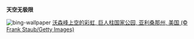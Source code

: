 
**天空无极限**

![bing-wallpaper](https://www.bing.com/th?id=OHR.SaguaroRainbow_ZH-CN0139056375_1920x1080.jpg)
[沃森峰上空的彩虹, 巨人柱国家公园, 亚利桑那州, 美国 (© Frank Staub/Getty Images)](https://www.bing.com/search?q=%E5%BD%A9%E8%99%B9&amp;form=hpcapt&amp;mkt=zh-cn)
  